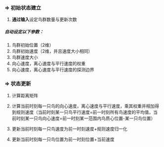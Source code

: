 ### $\Rightarrow$ 初始状态建立

1. **通过输入**设定鸟群数量与更新次数

##### 自动设定以下参数：

1. 鸟群初始位置（2维）
2. 鸟群初始速度（2维，并且速度大小相同）
3. 鸟群速度大小 
4. 向心速度，离心速度与平行速度的权重 
5. 向心速度，离心速度与平行速度的探测边界

### $\Rightarrow$ 状态更新

1. 计算距离矩阵
  
2. 计算当前时刻每一只鸟的向心速度，离心速度与平行速度，乘其权重并相加得到规则速度（当前时刻某一只鸟平行速度=前一时刻所有鸟速度的平均值，当前时刻某一只鸟向心速度=前一时刻某一范围内鸟质心位置-某一只鸟位置）

3. 更新当前时刻每一只鸟速度为前一时刻速度+规则速度归一化

4. 更新当前时刻每一只鸟位置为前一时刻位置+当前速度
  

  

  

